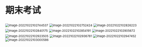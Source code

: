 # 期末考试

<img src="C:\Users\81228\AppData\Roaming\Typora\typora-user-images\image-20221022102744537.png" alt="image-20221022102744537" style="zoom:67%;" />

<img src="C:\Users\81228\AppData\Roaming\Typora\typora-user-images\image-20221022102752424.png" alt="image-20221022102752424" style="zoom:67%;" />

<img src="C:\Users\81228\AppData\Roaming\Typora\typora-user-images\image-20221022102826223.png" alt="image-20221022102826223" style="zoom:67%;" />

<img src="C:\Users\81228\AppData\Roaming\Typora\typora-user-images\image-20221022102840175.png" alt="image-20221022102840175" style="zoom:67%;" />

<img src="C:\Users\81228\AppData\Roaming\Typora\typora-user-images\image-20221022102854191.png" alt="image-20221022102854191" style="zoom:67%;" />

<img src="C:\Users\81228\AppData\Roaming\Typora\typora-user-images\image-20221022102905672.png" alt="image-20221022102905672" style="zoom:67%;" />

<img src="C:\Users\81228\AppData\Roaming\Typora\typora-user-images\image-20221022102923505.png" alt="image-20221022102923505" style="zoom:67%;" />

<img src="C:\Users\81228\AppData\Roaming\Typora\typora-user-images\image-20221022102936781.png" alt="image-20221022102936781" style="zoom:67%;" />

<img src="C:\Users\81228\AppData\Roaming\Typora\typora-user-images\image-20221022102947452.png" alt="image-20221022102947452" style="zoom:67%;" />

<img src="C:\Users\81228\AppData\Roaming\Typora\typora-user-images\image-20221022103000586.png" alt="image-20221022103000586" style="zoom:67%;" />